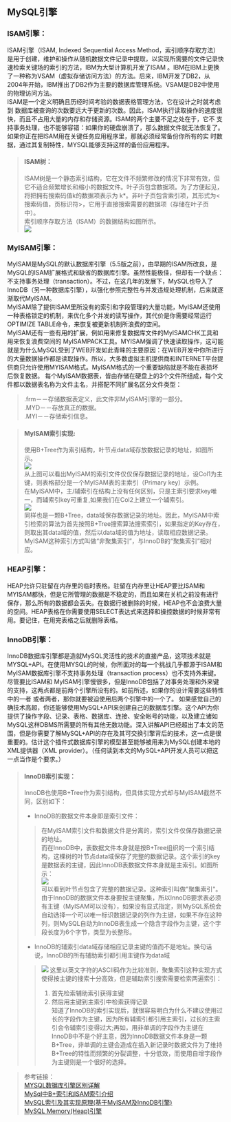 ## MySQL引擎  
### ISAM引擎：  
  ISAM引擎（ISAM, Indexed Sequential Access Method，索引顺序存取方法）是用于创建，维护和操作从随机数据文件记录中提取，以实现所需要的文件记录快速检索关键场的索引的方法，IBM为大型计算机开发了ISAM 。IBM在IBM上更换了一种称为VSAM（虚拟存储访问方法）的方法。后来，IBM开发了DB2，从2004年开始，IBM推出了DB2作为主要的数据库管理系统。VSAM是DB2中使用的物理访问方法。  
  ISAM是一个定义明确且历经时间考验的数据表格管理方法，它在设计之时就考虑到 数据库被查询的次数要远大于更新的次数。因此，ISAM执行读取操作的速度很快，而且不占用大量的内存和存储资源。ISAM的两个主要不足之处在于，它不 支持事务处理，也不能够容错：如果你的硬盘崩溃了，那么数据文件就无法恢复了。如果你正在把ISAM用在关键任务应用程序里，那就必须经常备份你所有的实 时数据，通过其复制特性，MYSQL能够支持这样的备份应用程序。
> #### ISAM树：  
  > ISAM树是一个静态索引结构，它在文件不频繁修改的情况下非常有效，但它不适合频繁增长和缩小的数据文件。叶子页包含数据项。为了方便起见，将把拥有搜索码值k的数据项表示为 k\*。非叶子页包含索引项，其形式为<搜索码值，页标识符>，它用于直接搜索需要的数据项（存储在叶子页中）。  
  > 索引顺序存取方法（ISAM）的数据结构如图所示。  
  > ![](http://img.my.csdn.net/uploads/201301/22/1358856930_6598.jpg)  
### MyISAM引擎：  
  MyISAM是MySQL的默认数据库引擎（5.5版之前），由早期的ISAM所改良，是MySQL的ISAM扩展格式和缺省的数据库引擎。虽然性能极佳，但却有一个缺点：不支持事务处理（transaction）。不过，在这几年的发展下，MySQL也导入了InnoDB（另一种数据库引擎），以强化参照完整性与并发违规处理机制，后来就逐渐取代MyISAM。   
  MyISAM除了提供ISAM里所没有的索引和字段管理的大量功能，MyISAM还使用一种表格锁定的机制，来优化多个并发的读写操作，其代价是你需要经常运行OPTIMIZE TABLE命令，来恢复被更新机制所浪费的空间。  
  MyISAM还有一些有用的扩展，例如用来修复数据库文件的MyISAMCHK工具和用来恢复浪费空间的 MyISAMPACK工具。MYISAM强调了快速读取操作，这可能就是为什么MySQL受到了WEB开发如此青睐的主要原因：在WEB开发中你所进行的大量数据操作都是读取操作。所以，大多数虚拟主机提供商和INTERNET平台提供商只允许使用MYISAM格式。MyISAM格式的一个重要缺陷就是不能在表损坏后恢复数据。
  每个MyISAM数据表，皆由存储在硬盘上的3个文件所组成，每个文件都以数据表名称为文件主名，并搭配不同扩展名区分文件类型：   
> .frm－－存储数据表定义，此文件非MyISAM引擎的一部分。  
> .MYD－－存放真正的数据。  
> .MYI－－存储索引信息。 

> #### MyISAM索引实现:  
> 使用B+Tree作为索引结构，叶节点data域存放数据记录的地址，如图所示。  
> ![](https://upload-images.jianshu.io/upload_images/4685968-3c528e050ba99593.png?imageMogr2/auto-orient/strip%7CimageView2/2/w/664/format/webp)  
> 从上图可以看出MyISAM的索引文件仅仅保存数据记录的地址，设Col1为主键，则表格部分是一个MyISAM表的主索引（Primary key）示例。  
> 在MyISAM中，主/辅索引在结构上没有任何区别，只是主索引要求key唯一，而辅索引key可重复,如果我们在Col2上建立一个辅索引。  
> ![](https://upload-images.jianshu.io/upload_images/4685968-ca234341ecc259d0.png?imageMogr2/auto-orient/strip%7CimageView2/2/w/664/format/webp)  
> 同样也是一颗B+Tree，data域保存数据记录的地址。因此，MyISAM中索引检索的算法为首先按照B+Tree搜索算法搜索索引，如果指定的Key存在，则取出其data域的值，然后以data域的值为地址，读取相应数据记录。  
> MyISAM这种索引方式叫做“非聚集索引”，与InnoDB的“聚集索引”相对应。  
### HEAP引擎：  
  HEAP允许只驻留在内存里的临时表格。驻留在内存里让HEAP要比ISAM和MYISAM都快，但是它所管理的数据是不稳定的，而且如果在关机之前没有进行保存，那么所有的数据都会丢失。在数据行被删除的时候，HEAP也不会浪费大量的空间。HEAP表格在你需要使用SELECT表达式来选择和操控数据的时候非常有用。要记住，在用完表格之后就删除表格。  
### InnoDB引擎：  
  InnoDB数据库引擎都是造就MySQL灵活性的技术的直接产品，这项技术就是MYSQL+API。在使用MYSQL的时候，你所面对的每一个挑战几乎都源于ISAM和MyISAM数据库引擎不支持事务处理（transaction process）也不支持外来键。尽管要比ISAM和 MyISAM引擎慢很多，但是InnoDB包括了对事务处理和外来键的支持，这两点都是前两个引擎所没有的。如前所述，如果你的设计需要这些特性中的一者 或者两者，那你就要被迫使用后两个引擎中的一个了。 
  如果感觉自己的确技术高超，你还能够使用MySQL+API来创建自己的数据库引擎。这个API为你提供了操作字段、记录、表格、数据库、连接、安全帐号的功能，以及建立诸如MySQL这样DBMS所需要的所有其他无数功能。深入讲解API已经超出了本文的范围，但是你需要了解MySQL+API的存在及其可交换引擎背后的技术，这一点是很重要的。估计这个插件式数据库引擎的模型甚至能够被用来为MySQL创建本地的XML提供器（XML provider）。（任何读到本文的MySQL+API开发人员可以把这一点当作是个要求。）  
> #### InnoDB索引实现：
> InnoDB也使用B+Tree作为索引结构，但具体实现方式却与MyISAM截然不同，区别如下：  
> * InnoDB的数据文件本身即是索引文件：  
> > 在MyISAM索引文件和数据文件是分离的，索引文件仅保存数据记录的地址。  
> > 而在InnoDB中，表数据文件本身就是按B+Tree组织的一个索引结构，这棵树的叶节点data域保存了完整的数据记录。这个索引的key是数据表的主键，因此InnoDB表数据文件本身就是主索引。如图所示：   
> ![](https://upload-images.jianshu.io/upload_images/4685968-36a10ea5ce6fdea4.png?imageMogr2/auto-orient/strip%7CimageView2/2/w/543/format/webp)  
> > 可以看到叶节点包含了完整的数据记录。这种索引叫做"聚集索引"。由于InnoDB的数据文件本身要按主键聚集，所以InnoDB要求表必须有主键（MyISAM可以没有），如果没有显式指定，则MySQL系统会自动选择一个可以唯一标识数据记录的列作为主键，如果不存在这种列，则MySQL自动为InnoDB表生成一个隐含字段作为主键，这个字段长度为6个字节，类型为长整形。  
> * InnoDB的辅索引data域存储相应记录主键的值而不是地址。换句话说，InnoDB的所有辅助索引都引用主键作为data域  
> > ![](https://upload-images.jianshu.io/upload_images/4685968-9e8eb904029b3bce.png?imageMogr2/auto-orient/strip%7CimageView2/2/w/543/format/webp)
> > 这里以英文字符的ASCII码作为比较准则，聚集索引这种实现方式使得按主键的搜索十分高效，但是辅助索引搜索需要检索两遍索引：  
> > 1. 首先检索辅助索引获得主键  
> > 2. 然后用主键到主索引中检索获得记录  
> > 知道了InnoDB的索引实现后，就很容易明白为什么不建议使用过长的字段作为主键，因为所有辅索引都引用主索引，过长的主索引会令辅索引变得过大;再如，用非单调的字段作为主键在InnoDB中不是个好主意，因为InnoDB数据文件本身是一颗B+Tree，非单调的主键会造成在插入新记录时数据文件为了维持B+Tree的特性而频繁的分裂调整，十分低效，而使用自增字段作为主键则是一个很好的选择。



> 参考链接：  
> [MYSQL数据库引擎区别详解](https://www.cnblogs.com/zhangjinghe/p/7599988.html)  
> [MySql中B+索引和ISAM索引介绍](https://blog.csdn.net/imzoer/article/details/8531343)  
> [MySQL索引及其实现原理(基于MyISAM及InnoDB引擎)](https://www.jianshu.com/p/8a2ccdf4d32a)  
> [MySQL Memory(Heap)引擎](https://blog.csdn.net/tianlianchao1982/article/details/7642031)

